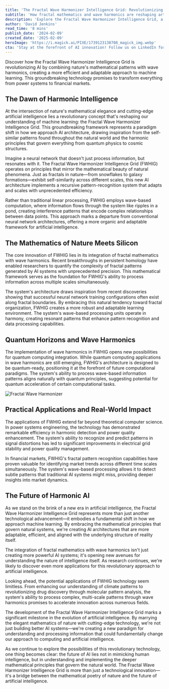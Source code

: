 ```yaml
---
title: 'The Fractal Wave Harmonizer Intelligence Grid: Revolutionizing AI Through Nature''s Mathematical Poetry'
subtitle: 'How fractal mathematics and wave harmonics are reshaping artificial intelligence'
description: 'Explore the Fractal Wave Harmonizer Intelligence Grid, a groundbreaking AI framework inspired by nature''s mathematical patterns. Discover its transformative impact on machine learning by integrating fractal mathematics and wave harmonics for improved AI architecture.'
author: 'David Jenkins'
read_time: '8 mins'
publish_date: '2024-02-09'
created_date: '2025-02-09'
heroImage: 'https://i.magick.ai/PIXE/1739123138708_magick_img.webp'
cta: 'Stay at the forefront of AI innovation! Follow us on LinkedIn for regular updates on groundbreaking developments in fractal wave harmonics and the future of artificial intelligence.'
---
```


Discover how the Fractal Wave Harmonizer Intelligence Grid is revolutionizing AI by combining nature's mathematical patterns with wave harmonics, creating a more efficient and adaptable approach to machine learning. This groundbreaking technology promises to transform everything from power systems to financial markets.

## The Dawn of Harmonic Intelligence

At the intersection of nature's mathematical elegance and cutting-edge artificial intelligence lies a revolutionary concept that's reshaping our understanding of machine learning: the Fractal Wave Harmonizer Intelligence Grid. This groundbreaking framework represents a paradigm shift in how we approach AI architecture, drawing inspiration from the self-similar patterns found throughout the natural world and the harmonic principles that govern everything from quantum physics to cosmic structures.

Imagine a neural network that doesn't just process information, but resonates with it. The Fractal Wave Harmonizer Intelligence Grid (FWHIG) operates on principles that mirror the mathematical beauty of natural phenomena. Just as fractals in nature—from snowflakes to galaxy formations—exhibit self-similarity across different scales, this new AI architecture implements a recursive pattern-recognition system that adapts and scales with unprecedented efficiency.

Rather than traditional linear processing, FWHIG employs wave-based computation, where information flows through the system like ripples in a pond, creating interference patterns that encode complex relationships between data points. This approach marks a departure from conventional neural network architectures, offering a more organic and adaptable framework for artificial intelligence.

## The Mathematics of Nature Meets Silicon

The core innovation of FWHIG lies in its integration of fractal mathematics with wave harmonics. Recent breakthroughs in persistent homology have enabled researchers to quantify the complexity of fractal patterns generated by AI systems with unprecedented precision. This mathematical framework serves as the foundation for FWHIG's ability to process information across multiple scales simultaneously.

The system's architecture draws inspiration from recent discoveries showing that successful neural network training configurations often exist along fractal boundaries. By embracing this natural tendency toward fractal organization, FWHIG creates a more robust and adaptable learning environment. The system's wave-based processing units operate in harmony, creating resonant patterns that enhance pattern recognition and data processing capabilities.

## Quantum Horizons and Wave Harmonics

The implementation of wave harmonics in FWHIG opens new possibilities for quantum computing integration. While quantum computing applications in wave harmonics are still emerging, FWHIG's architecture is designed to be quantum-ready, positioning it at the forefront of future computational paradigms. The system's ability to process wave-based information patterns aligns naturally with quantum principles, suggesting potential for quantum acceleration of certain computational tasks.

![Fractal Wave Harmonizer](https://i.magick.ai/PIXE/1739123138708_magick_img.webp)

## Practical Applications and Real-World Impact

The applications of FWHIG extend far beyond theoretical computer science. In power systems engineering, the technology has demonstrated remarkable efficiency in harmonic detection and power quality enhancement. The system's ability to recognize and predict patterns in signal distortions has led to significant improvements in electrical grid stability and power quality management.

In financial markets, FWHIG's fractal pattern recognition capabilities have proven valuable for identifying market trends across different time scales simultaneously. The system's wave-based processing allows it to detect subtle patterns that traditional AI systems might miss, providing deeper insights into market dynamics.

## The Future of Harmonic AI

As we stand on the brink of a new era in artificial intelligence, the Fractal Wave Harmonizer Intelligence Grid represents more than just another technological advancement—it embodies a fundamental shift in how we approach machine learning. By embracing the mathematical principles that govern natural systems, we're creating AI architectures that are more adaptable, efficient, and aligned with the underlying structure of reality itself.

The integration of fractal mathematics with wave harmonics isn't just creating more powerful AI systems; it's opening new avenues for understanding the nature of intelligence itself. As research continues, we're likely to discover even more applications for this revolutionary approach to artificial intelligence.

Looking ahead, the potential applications of FWHIG technology seem limitless. From enhancing our understanding of climate patterns to revolutionizing drug discovery through molecular pattern analysis, the system's ability to process complex, multi-scale patterns through wave harmonics promises to accelerate innovation across numerous fields.

The development of the Fractal Wave Harmonizer Intelligence Grid marks a significant milestone in the evolution of artificial intelligence. By marrying the elegant mathematics of nature with cutting-edge technology, we're not just building better AI systems—we're creating a new paradigm for understanding and processing information that could fundamentally change our approach to computing and artificial intelligence.

As we continue to explore the possibilities of this revolutionary technology, one thing becomes clear: the future of AI lies not in mimicking human intelligence, but in understanding and implementing the deeper mathematical principles that govern the natural world. The Fractal Wave Harmonizer Intelligence Grid is more than just a technological innovation—it's a bridge between the mathematical poetry of nature and the future of artificial intelligence.
